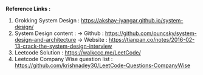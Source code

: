 **Reference Links :**

1. Grokking System Design : <href>https://akshay-iyangar.github.io/system-design/</href>
2. System Design content : 
    -> Github : <href>https://github.com/puncsky/system-design-and-architecture</href>
    -> Website : <href>https://tianpan.co/notes/2016-02-13-crack-the-system-design-interview</href>
3. Leetcode Solution : <href>https://walkccc.me/LeetCode/</href>
4. Leetcode Company Wise question list : <href>https://github.com/krishnadey30/LeetCode-Questions-CompanyWise</href>
